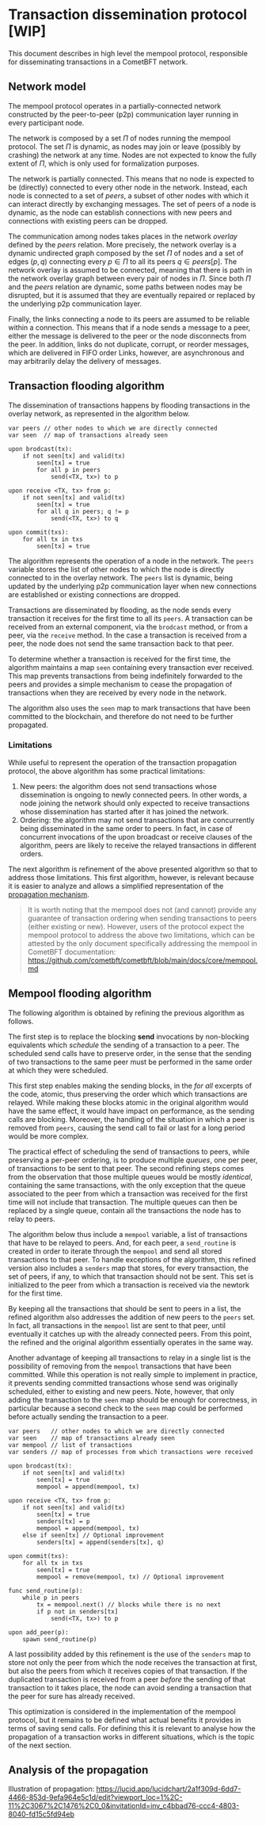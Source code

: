 # Transaction dissemination protocol [WIP]

This document describes in high level the mempool protocol, responsible for
disseminating transactions in a CometBFT network.

## Network model

The mempool protocol operates in a partially-connected network constructed by
the peer-to-peer (p2p) communication layer running in every participant node.

The network is composed by a set $\Pi$ of nodes running the mempool protocol.
The set $\Pi$ is dynamic, as nodes may join or leave (possibly by crashing) the
network at any time.
Nodes are not expected to know the fully extent of $\Pi$, which is only used
for formalization purposes.

The network is partially connected.
This means that no node is expected to be (directly) connected to every other
node in the network.
Instead, each node is connected to a set of $peers$, a subset of other nodes
with which it can interact directly by exchanging messages.
The set of peers of a node is dynamic, as the node can establish connections
with new peers and connections with existing peers can be dropped.

The communication among nodes takes places in the network _overlay_ defined by
the $peers$ relation.
More precisely, the network overlay is a dynamic undirected graph composed by
the set $\Pi$ of nodes and a set of edges $(p, q)$ connecting every $p \in \Pi$
to all its peers $q \in peers[p]$.
The network overlay is assumed to be connected, meaning that there is path in
the network overlay graph between every pair of nodes in $\Pi$.
Since both $\Pi$ and the $peers$ relation are dynamic, some paths between nodes
may be disrupted, but it is assumed that they are eventually repaired or
replaced by the underlying p2p communication layer.

Finally, the links connecting a node to its peers are assumed to be reliable
within a connection.
This means that if a node sends a message to a peer, either the message is
delivered to the peer or the node disconnects from the peer.
In addition, links do not duplicate, corrupt, or reorder messages, which are
delivered in FIFO order
Links, however, are asynchronous and may arbitrarily delay the delivery of
messages.


## Transaction flooding algorithm

The dissemination of transactions happens by flooding transactions in the
overlay network, as represented in the algorithm below.

```
var peers // other nodes to which we are directly connected
var seen  // map of transactions already seen

upon brodcast(tx):
    if not seen[tx] and valid(tx)
        seen[tx] = true
        for all p in peers
            send(<TX, tx>) to p

upon receive <TX, tx> from p:
    if not seen[tx] and valid(tx)
        seen[tx] = true
        for all q in peers; q != p
            send(<TX, tx>) to q

upon commit(txs):
    for all tx in txs
        seen[tx] = true
```

The algorithm represents the operation of a node in the network.
The `peers` variable stores the list of other nodes to which the node is
directly connected to in the overlay network.
The `peers` list is dynamic, being updated by the underlying p2p communication
layer when new connections are established or existing connections are dropped.

Transactions are disseminated by flooding, as the node sends every transaction
it receives for the first time to all its `peers`.
A transaction can be received from an external component, via the `brodcast`
method, or from a peer, via the `receive` method.
In the case a transaction is received from a peer, the node does not send the
same transaction back to that peer.

To determine whether a transaction is received for the first time, the algorithm
maintains a map `seen` containing every transaction ever received.
This map prevents transactions from being indefinitely forwarded to the peers
and provides a simple mechanism to cease the propagation of transactions when
they are received by every node in the network.

The algorithm also uses the `seen` map to mark transactions that have been
committed to the blockchain, and therefore do not need to be further
propagated.

### Limitations

While useful to represent the operation of the transaction propagation
protocol, the above algorithm has some practical limitations:

1. New peers: the algorithm does not send transactions whose dissemination is
   ongoing to newly connected peers.
In other words, a node joining the network should only expected to receive
transactions whose dissemination has started after it has joined the network.
2. Ordering: the algorithm may not send transactions that are concurrently
   being disseminated in the same order to  peers.
In fact, in case of concurrent invocations of the upon broadcast or receive
clauses of the algorithm, peers are likely to receive the relayed transactions
in different orders.

The next algorithm is refinement of the above presented algorithm so that to
address those limitations.
This first algorithm, however, is relevant because it is easier to analyze
and allows a simplified representation of the 
[propagation mechanism](./protocol-abstract.md#analysis-of-the-propagation).

> It is worth noting that the mempool does not (and cannot) provide any guarantee
> of transaction ordering when sending transactions to peers (either existing or new).
> However, users of the protocol expect the mempool protocol to address the above
> two limitations, which can be attested by the only document specifically
> addressing the mempool in CometBFT documentation:
> https://github.com/cometbft/cometbft/blob/main/docs/core/mempool.md


## Mempool flooding algorithm

The following algorithm is obtained by refining the previous algorithm as follows.

The first step is to replace the blocking **send** invocations by non-blocking
equivalents which _schedule_ the sending of a transaction to a peer.
The scheduled send calls have to preserve order, in the sense that the sending
of two transactions to the same peer must be performed in the same order at
which they were scheduled.

This first step enables making the sending blocks, in the _for all_ excerpts of
the code, atomic, thus preserving the order which which transactions are relayed.
While making these blocks atomic in the original algorithm would have the same
effect, it would have impact on performance, as the sending calls are blocking.
Moreover, the handling of the situation in which a peer is removed from
`peers`, causing the send call to fail or last for a long period would be more
complex.

The practical effect of scheduling the send of transactions to peers, while
preserving a per-peer ordering, is to produce multiple _queues_, one per peer,
of transactions to be sent to that peer.
The second refining steps comes from the observation that those multiple queues
would be mostly _identical_, containing the same transactions, with the only
exception that the queue associated to the peer from which a transaction was
received for the first time will not include that transaction.
The multiple queues can then be replaced by a single queue, contain all the
transactions the node has to relay to peers.

The algorithm below thus include a `mempool` variable, a list of transactions
that have to be relayed to peers.
And, for each peer, a `send_routine` is created in order to iterate through the
`mempool` and send all stored transactions to that peer.
To handle exceptions of the algorithm, this refined version also includes a
`senders` map that stores, for every transaction, the set of peers, if any, to
which that transaction should not be sent.
This set is initialized to the peer from which a transaction is received via
the newtork for the first time.

By keeping all the transactions that should be sent to peers in a list, the
refined algorithm also addresses the addition of new peers to the `peers` set.
In fact, all transactions in the `mempool` list are sent to that peer, until
eventually it catches up with the already connected peers.
From this point, the refined and the original algorithm essentially operates in
the same way.

Another advantage of keeping all transactions to relay in a single list is the
possibility of removing from the `mempool` transactions that have been committed.
While this operation is not really simple to implement in practice, it prevents
sending committed transactions whose send was originally scheduled, either to
existing and new peers.
Note, however, that only adding the transaction to the `seen` map should be
enough for correctness, in particular because a second check to the `seen` map
could be performed before actually sending the transaction to a peer.


```
var peers   // other nodes to which we are directly connected
var seen    // map of transactions already seen
var mempool // list of transactions
var senders // map of processes from which transactions were received

upon brodcast(tx):
    if not seen[tx] and valid(tx)
        seen[tx] = true
        mempool = append(mempool, tx)

upon receive <TX, tx> from p:
    if not seen[tx] and valid(tx)
        seen[tx] = true
        senders[tx] = p
        mempool = append(mempool, tx)
    else if seen[tx] // Optional improvement
        senders[tx] = append(senders[tx], q)

upon commit(txs):
    for all tx in txs
        seen[tx] = true
        mempool = remove(mempool, tx) // Optional improvement

func send_routine(p):
    while p in peers
        tx = mempool.next() // blocks while there is no next
        if p not in senders[tx]
            send(<TX, tx>) to p

upon add_peer(p):
    spawn send_routine(p)

```

A last possibility added by this refinement is the use of the `senders` map to
store not only the peer from which the node receives the transaction at first,
but also the peers from which it receives copies of that transaction.
If the duplicated transaction is received from a peer _before_ the sending of
that transaction to it takes place, the node can avoid sending a transaction
that the peer for sure has already received.

This optimization is considered in the implementation of the mempool protocol,
but it remains to be defined what actual benefits it provides in terms of
saving send calls.
For defining this it is relevant to analyse how the propagation of a
transaction works in different situations, which is the topic of the next section.


## Analysis of the propagation


Illustration of propagation: https://lucid.app/lucidchart/2a1f309d-6dd7-4466-853d-9efa964e5c1d/edit?viewport_loc=1%2C-11%2C3067%2C1476%2C0_0&invitationId=inv_c4bbad76-ccc4-4803-8040-fd15c5fd94eb

